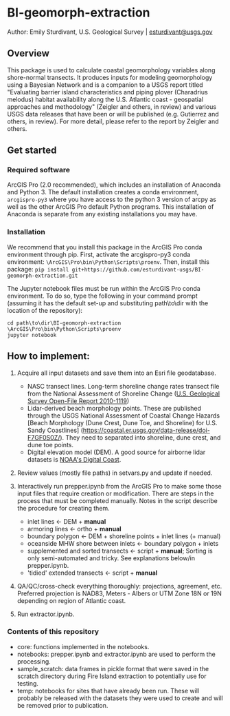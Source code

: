 # BI-geomorph-extraction
Author: Emily Sturdivant, U.S. Geological Survey | esturdivant@usgs.gov

## Overview
This package is used to calculate coastal geomorphology variables along shore-normal transects. It produces inputs for modeling geomorphology using a Bayesian Network and is a companion to a USGS report titled "Evaluating barrier island characteristics and piping plover (Charadrius melodus) habitat availability along the U.S. Atlantic coast - geospatial approaches and methodology" (Zeigler and others, in review) and various USGS data releases that have been or will be published (e.g. Gutierrez and others, in review). For more detail, please refer to the report by Zeigler and others. 

## Get started

### Required software
ArcGIS Pro (2.0 recommended), which includes an installation of Anaconda and Python 3. The default installation creates a conda environment, `arcgispro-py3` where you have access to the python 3 version of arcpy as well as the other ArcGIS Pro default Python programs. This installation of Anaconda is separate from any existing installations you may have.

### Installation
We recommend that you install this package in the ArcGIS Pro conda environment through pip. First, activate the arcgispro-py3 conda environment: `\ArcGIS\Pro\bin\Python\Scripts\proenv`. Then, install this package: `pip install git+https://github.com/esturdivant-usgs/BI-geomorph-extraction.git`

The Jupyter notebook files must be run within the ArcGIS Pro conda environment. To do so, type the following in your command prompt (assuming it has the default set-up and substituting path\to\dir with the location of the repository):

```
cd path\to\dir\BI-geomorph-extraction
\ArcGIS\Pro\bin\Python\Scripts\proenv
jupyter notebook
```

## How to implement:

1. Acquire all input datasets and save them into an Esri file geodatabase.
    - NASC transect lines. Long-term shoreline change rates transect file from the National Assessment of Shoreline Change ([U.S. Geological Survey Open-File Report 2010-1119](https://pubs.usgs.gov/of/2010/1119/data_catalog.html "U.S. Geological Survey Open-File Report 2010-1119"))
    - Lidar-derived beach morphology points. These are published through the USGS National Assessment of Coastal Change Hazards [Beach Morphology (Dune Crest, Dune Toe, and Shoreline) for U.S. Sandy Coastlines] (https://coastal.er.usgs.gov/data-release/doi-F7GF0S0Z/). They need to separated into shoreline, dune crest, and dune toe points. 
    - Digital elevation model (DEM). A good source for airborne lidar datasets is [NOAA's Digital Coast](https://coast.noaa.gov/dataviewer/). 

2. Review values (mostly file paths) in setvars.py and update if needed.

3. Interactively run prepper.ipynb from the ArcGIS Pro to make some those input files that require creation or modification. There are steps in the process that must be completed manually. Notes in the script describe the procedure for creating them.
    - inlet lines <- DEM + **manual**
    - armoring lines <- ortho + **manual**
    - boundary polygon <- DEM + shoreline points + inlet lines (+ manual)
    - oceanside MHW shore between inlets <- boundary polygon + inlets
    - supplemented and sorted transects <- script + **manual**; Sorting is only semi-automated and tricky. See explanations below/in prepper.ipynb.
    - 'tidied' extended transects <- script + **manual**

4. QA/QC/cross-check everything thoroughly: projections, agreement, etc. Preferred projection is NAD83, Meters - Albers or UTM Zone 18N or 19N depending on region of Atlantic coast.

5. Run extractor.ipynb.

### Contents of this repository

- core: functions implemented in the notebooks.
- notebooks: prepper.ipynb and extractor.ipynb are used to perform the processing.
- sample_scratch: data frames in pickle format that were saved in the scratch directory during Fire Island extraction to potentially use for testing.
- temp: notebooks for sites that have already been run. These will probably be released with the datasets they were used to create and will be removed prior to publication.
